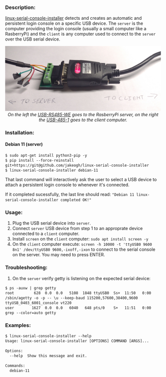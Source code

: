 <!--- NOTE! THIS FILE IS AUTOMATICALLY GENERATED, IF YOU ARE READING THIS, YOU ARE EDITING THE WRONG FILE --->
### Description:
[linux-serial-console-installer](https://github.com/jakeogh/linux-serial-console-installer) detects and creates an automatic and persistent login console on a specific USB device. The `server` is the computer providing the login console (usually a small computer like a RasberryPi) and the `client` is any computer used to connect to the `server` over the USB serial device.

<p align="center">
<img src="https://github.com/jakeogh/linux-serial-console-installer/raw/master/example.jpg" width="700">
<br>
<em>On the left the <a href="https://ftdichip.com/products/usb-rs485-we-1800-bt/">USB-RS485-WE</a> goes to the RasberryPi server, on the right the <a href="https://www.commfront.com/products/usb-to-2-wire-rs485-adapter-converter">USB-485-1</a> goes to the client computer.</em>
</p>

### Installation:

#### Debian 11 (server)
```
$ sudo apt-get install python3-pip -y
$ pip install --force-reinstall git+https://git@github.com/jakeogh/linux-serial-console-installer
$ linux-serial-console-installer debian-11
```

That last command will interactively ask the user to select a USB device to attach a persistent login console to whenever it's connected.

If it completed sucessfully, the last line should read:
```"Debian 11 linux-serial-console-installer completed OK!"```

### Usage:

1. Plug the USB serial device into `server`.
2. Connect `server` USB device from step 1 to an approprate device connected to a `client` computer.
3. Install `screen` on the `client` computer: `sudo apt install screen -y`
4. On the `client` computer execute: `screen -h 10000 -t 'ttyUSB0 9600 8n1' /dev/ttyUSB0 9600,-ixoff,-ixon` to connect to the serial console on the server. You may need to press ENTER.


### Troubleshooting:

1. On the `server` verify getty is listening on the expected serial device:

```
$ ps -auxw | grep getty
root         628  0.0  0.0   5108  1848 ttyUSB0  Ss+  11:50   0:00 /sbin/agetty -o -p -- \u --keep-baud 115200,57600,38400,9600 ttyUSB_0403_6001_console vt220
user        1627  0.0  0.0   6040   648 pts/0    S+   11:51   0:00 grep --color=auto getty
```

### Examples:
```
$ linux-serial-console-installer --help
Usage: linux-serial-console-installer [OPTIONS] COMMAND [ARGS]...

Options:
  --help  Show this message and exit.

Commands:
  debian-11

```
